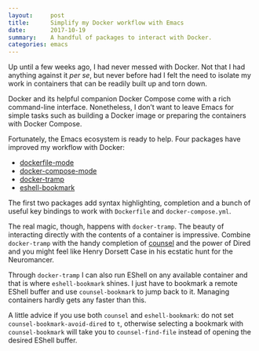 ```yaml
---
layout:     post
title:      Simplify my Docker workflow with Emacs
date:       2017-10-19
summary:    A handful of packages to interact with Docker.
categories: emacs
---
```


Up until a few weeks ago, I had never messed with Docker. Not that I had
anything against it *per se*, but never before had I felt the need to isolate my
work in containers that can be readily built up and torn down.

Docker and its helpful companion Docker Compose come with a rich command-line
interface. Nonetheless, I don’t want to leave Emacs for simple tasks such as
building a Docker image or preparing the containers with Docker Compose.

Fortunately, the Emacs ecosystem is ready to help. Four packages have improved
my workflow with Docker:

- [dockerfile-mode](https://github.com/spotify/dockerfile-mode)
- [docker-compose-mode](https://github.com/meqif/docker-compose-mode)
- [docker-tramp](https://github.com/emacs-pe/docker-tramp.el)
- [eshell-bookmark](https://github.com/Fuco1/eshell-bookmark)

The first two packages add syntax highlighting, completion and a bunch of useful
key bindings to work with `Dockerfile` and `docker-compose.yml`.

The real magic, though, happens with `docker-tramp`. The beauty of interacting
directly with the contents of a container is impressive. Combine `docker-tramp`
with the handy completion of [counsel](https://github.com/abo-abo/swiper) and
the power of Dired and you might feel like Henry Dorsett Case in his ecstatic
hunt for the Neuromancer.

Through `docker-tramp` I can also run EShell on any available container and that
is where `eshell-bookmark` shines. I just have to bookmark a remote EShell
buffer and use `counsel-bookmark` to jump back to it. Managing containers hardly
gets any faster than this.

A little advice if you use both `counsel` and `eshell-bookmark`: do
not set `counsel-bookmark-avoid-dired` to `t`, otherwise selecting a bookmark
with `counsel-bookmark` will take you to `counsel-find-file` instead of opening
the desired EShell buffer.
